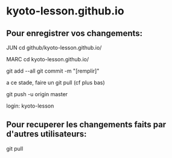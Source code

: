 # kyoto-lesson.github.io

Pour enregistrer vos changements:
-----------------------------------
JUN
cd github/kyoto-lesson.github.io/

MARC
cd kyoto-lesson.github.io/

git add --all
git commit -m "[remplir]"

a ce stade, faire un git pull (cf plus bas)

git push -u origin master

login: kyoto-lesson

Pour recuperer les changements faits par d'autres utilisateurs:
----------------------------------------------------------------------
git pull

